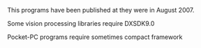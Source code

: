This programs have been published at they were in August 2007.

Some vision processing libraries require DXSDK9.0

Pocket-PC programs require sometimes compact framework


